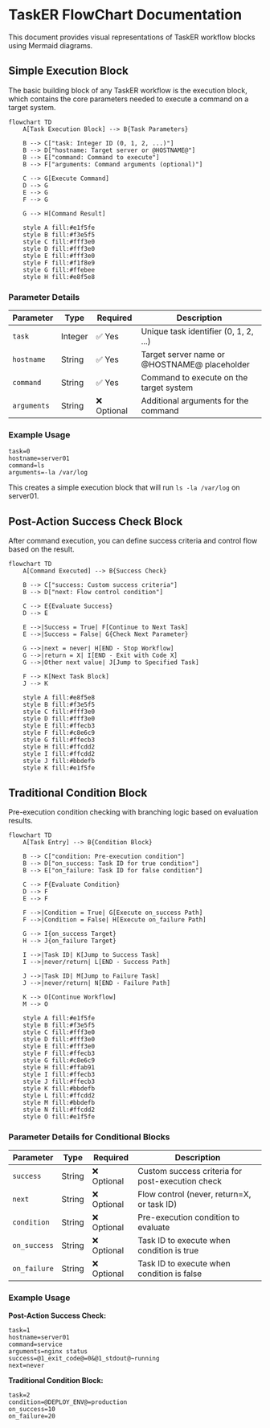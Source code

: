# TaskER FlowChart Documentation

This document provides visual representations of TaskER workflow blocks using Mermaid diagrams.

## Simple Execution Block

The basic building block of any TaskER workflow is the execution block, which contains the core parameters needed to execute a command on a target system.

```mermaid
flowchart TD
    A[Task Execution Block] --> B{Task Parameters}

    B --> C["task: Integer ID (0, 1, 2, ...)"]
    B --> D["hostname: Target server or @HOSTNAME@"]
    B --> E["command: Command to execute"]
    B --> F["arguments: Command arguments (optional)"]

    C --> G[Execute Command]
    D --> G
    E --> G
    F --> G

    G --> H[Command Result]

    style A fill:#e1f5fe
    style B fill:#f3e5f5
    style C fill:#fff3e0
    style D fill:#fff3e0
    style E fill:#fff3e0
    style F fill:#f1f8e9
    style G fill:#ffebee
    style H fill:#e8f5e8
```

### Parameter Details

| Parameter | Type | Required | Description |
|-----------|------|----------|-------------|
| `task` | Integer | ✅ Yes | Unique task identifier (0, 1, 2, ...) |
| `hostname` | String | ✅ Yes | Target server name or @HOSTNAME@ placeholder |
| `command` | String | ✅ Yes | Command to execute on the target system |
| `arguments` | String | ❌ Optional | Additional arguments for the command |

### Example Usage

```
task=0
hostname=server01
command=ls
arguments=-la /var/log
```

This creates a simple execution block that will run `ls -la /var/log` on server01.

## Post-Action Success Check Block

After command execution, you can define success criteria and control flow based on the result.

```mermaid
flowchart TD
    A[Command Executed] --> B{Success Check}

    B --> C["success: Custom success criteria"]
    B --> D["next: Flow control condition"]

    C --> E{Evaluate Success}
    D --> E

    E -->|Success = True| F[Continue to Next Task]
    E -->|Success = False| G{Check Next Parameter}

    G -->|next = never| H[END - Stop Workflow]
    G -->|return = X| I[END - Exit with Code X]
    G -->|Other next value| J[Jump to Specified Task]

    F --> K[Next Task Block]
    J --> K

    style A fill:#e8f5e8
    style B fill:#f3e5f5
    style C fill:#fff3e0
    style D fill:#fff3e0
    style E fill:#ffecb3
    style F fill:#c8e6c9
    style G fill:#ffecb3
    style H fill:#ffcdd2
    style I fill:#ffcdd2
    style J fill:#bbdefb
    style K fill:#e1f5fe
```

## Traditional Condition Block

Pre-execution condition checking with branching logic based on evaluation results.

```mermaid
flowchart TD
    A[Task Entry] --> B{Condition Block}

    B --> C["condition: Pre-execution condition"]
    B --> D["on_success: Task ID for true condition"]
    B --> E["on_failure: Task ID for false condition"]

    C --> F{Evaluate Condition}
    D --> F
    E --> F

    F -->|Condition = True| G[Execute on_success Path]
    F -->|Condition = False| H[Execute on_failure Path]

    G --> I{on_success Target}
    H --> J{on_failure Target}

    I -->|Task ID| K[Jump to Success Task]
    I -->|never/return| L[END - Success Path]

    J -->|Task ID| M[Jump to Failure Task]
    J -->|never/return| N[END - Failure Path]

    K --> O[Continue Workflow]
    M --> O

    style A fill:#e1f5fe
    style B fill:#f3e5f5
    style C fill:#fff3e0
    style D fill:#fff3e0
    style E fill:#fff3e0
    style F fill:#ffecb3
    style G fill:#c8e6c9
    style H fill:#ffab91
    style I fill:#ffecb3
    style J fill:#ffecb3
    style K fill:#bbdefb
    style L fill:#ffcdd2
    style M fill:#bbdefb
    style N fill:#ffcdd2
    style O fill:#e1f5fe
```

### Parameter Details for Conditional Blocks

| Parameter | Type | Required | Description |
|-----------|------|----------|-------------|
| `success` | String | ❌ Optional | Custom success criteria for post-execution check |
| `next` | String | ❌ Optional | Flow control (never, return=X, or task ID) |
| `condition` | String | ❌ Optional | Pre-execution condition to evaluate |
| `on_success` | String | ❌ Optional | Task ID to execute when condition is true |
| `on_failure` | String | ❌ Optional | Task ID to execute when condition is false |

### Example Usage

**Post-Action Success Check:**
```
task=1
hostname=server01
command=service
arguments=nginx status
success=@1_exit_code@=0&@1_stdout@~running
next=never
```

**Traditional Condition Block:**
```
task=2
condition=@DEPLOY_ENV@=production
on_success=10
on_failure=20
```